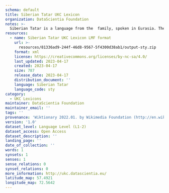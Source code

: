 ```yaml
---
schema: default
title: Siberian Tatar UKC Lexicon
organization: DataScientia Foundation
notes: >-
  Siberian Tatar is a language from the  family, spoken in Eurasia. The UKC Lexicon of Siberian Tatar is represented as a lexico-semantic network. It consists of words, word senses, synsets, as well as sense-level and synset-level relationships.
resources:
  - name: Siberian Tatar UKC Lexicon LMF format
    url: >-
      resources/81336ad9-244f-46d8-9567-5f4300d38ab1/output-sty.zip
    format: xml
    license: https://creativecommons.org/licenses/by-nc-sa/4.0/
    last_updated: 2023-04-17
    created: 2023-04-17
    size: 787
    release_date: 2023-04-17
    distribution_document: ''
    language: Siberian Tatar
    language_code: sty
category:
  - UKC Lexicons
maintainer: DataScientia Foundation
maintainer_email: ''
tags: ''
provenance: 'Wiktionary 2022.01. by Wikimedia Foundation (http://en.wiktionary.org); Princeton WordNet 2.1 by Princeton University (https://wordnet.princeton.edu)'
version: '1.0'
dataset_level: Language Level (L1-2)
dataset_access: Open Access
dataset_description: ''
landing_page: ''
date_of_collection: ''
words: 1
synsets: 1
senses: 1
sense_relations: 0
synset_relations: 0
more_information: http://ukc.datascientia.eu/
latitude_map: 57.4921
longitude_map: 72.5642
---
```

